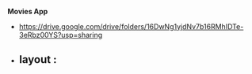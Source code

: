 **Movies App**

- https://drive.google.com/drive/folders/16DwNg1yjdNv7b16RMhIDTe-3eRbz00YS?usp=sharing

- ## layout :
